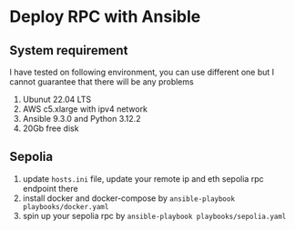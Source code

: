 # Deploy RPC with Ansible

## System requirement

I have tested on following environment, you can use different one but I cannot guarantee that there will be any problems

1. Ubunut 22.04 LTS
2. AWS c5.xlarge with ipv4 network
3. Ansible 9.3.0 and Python 3.12.2
4. 20Gb free disk

## Sepolia

1. update `hosts.ini` file, update your remote ip and eth sepolia rpc endpoint there
2. install docker and docker-compose by `ansible-playbook playbooks/docker.yaml`
3. spin up your sepolia rpc by `ansible-playbook playbooks/sepolia.yaml`
